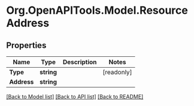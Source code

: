 # Org.OpenAPITools.Model.ResourceAddress

## Properties

| Name        | Type       | Description | Notes      |
| ----------- | ---------- | ----------- | ---------- |
| **Type**    | **string** |             | [readonly] |
| **Address** | **string** |             |

[[Back to Model list]](../README.md#documentation-for-models)
[[Back to API list]](../README.md#documentation-for-api-endpoints)
[[Back to README]](../README.md)
